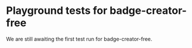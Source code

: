 # Playground tests for badge-creator-free
We are still awaiting the first test run for badge-creator-free.
